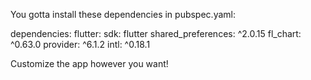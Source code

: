 You gotta install these dependencies in pubspec.yaml:

dependencies:
  flutter:
    sdk: flutter
  shared_preferences: ^2.0.15
  fl_chart: ^0.63.0
  provider: ^6.1.2
  intl: ^0.18.1

  Customize the app however you want!
